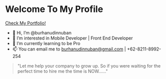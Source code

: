 # Welcome To My Profile

[Check My Portfolio!](https://burhanudinnuban.vercel.app)
- 👋 Hi, I’m @burhanudinnuban
- 👀 I’m interested in Mobile Developer | Front End Developer 
- 🌱 I’m currently learning to be Pro 
- 📫 You can email me to burhanudinnuban@gmail.com | +62-8211-8992-254

> "Let me help your company to grow up. So if you were waiting for the perfect time to hire me the time is NOW......"

<!---
burhanudinnuban/burhanudinnuban is a ✨ special ✨ repository because its `README.md` (this file) appears on your GitHub profile.
You can click the Preview link to take a look at your changes.
--->
